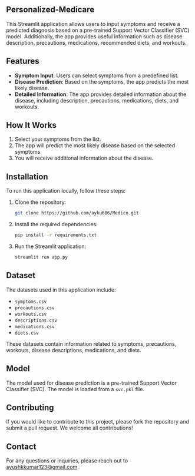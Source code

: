 ## Personalized-Medicare ##

This Streamlit application allows users to input symptoms and receive a predicted diagnosis based on a pre-trained Support Vector Classifier (SVC) model. Additionally, the app provides useful information such as disease description, precautions, medications, recommended diets, and workouts.

## Features
- **Symptom Input**: Users can select symptoms from a predefined list.
- **Disease Prediction**: Based on the symptoms, the app predicts the most likely disease.
- **Detailed Information**: The app provides detailed information about the disease, including description, precautions, medications, diets, and workouts.

## How It Works
1. Select your symptoms from the list.
2. The app will predict the most likely disease based on the selected symptoms.
3. You will receive additional information about the disease.

## Installation
To run this application locally, follow these steps:

1. Clone the repository:
    ```bash
    git clone https://github.com/ayku686/Medico.git
    ```

2. Install the required dependencies:
    ```bash
    pip install -r requirements.txt
    ```

3. Run the Streamlit application:
    ```bash
    streamlit run app.py
    ```


## Dataset
The datasets used in this application include:
- `symptoms.csv`
- `precautions.csv`
- `workouts.csv`
- `descriptions.csv`
- `medications.csv`
- `diets.csv`

These datasets contain information related to symptoms, precautions, workouts, disease descriptions, medications, and diets.

## Model
The model used for disease prediction is a pre-trained Support Vector Classifier (SVC). The model is loaded from a `svc.pkl` file.

## Contributing
If you would like to contribute to this project, please fork the repository and submit a pull request. We welcome all contributions!

## Contact
For any questions or inquiries, please reach out to ayushkkumar123@gmail.com.
